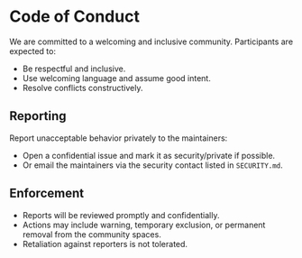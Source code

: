 # Code of Conduct

We are committed to a welcoming and inclusive community. Participants are expected to:

- Be respectful and inclusive.
- Use welcoming language and assume good intent.
- Resolve conflicts constructively.

## Reporting
Report unacceptable behavior privately to the maintainers:
- Open a confidential issue and mark it as security/private if possible.
- Or email the maintainers via the security contact listed in `SECURITY.md`.

## Enforcement
- Reports will be reviewed promptly and confidentially.
- Actions may include warning, temporary exclusion, or permanent removal from the community spaces.
- Retaliation against reporters is not tolerated.
